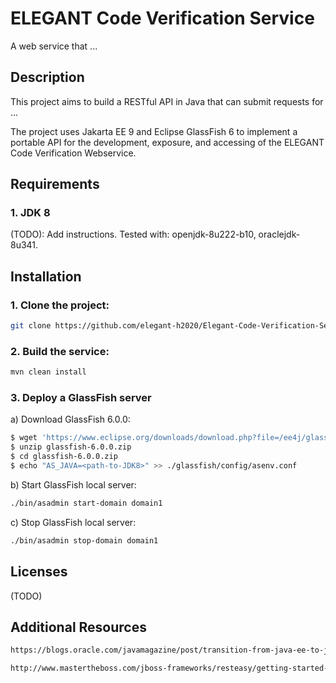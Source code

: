 # ELEGANT Code Verification Service

A web service that ...

## Description

This project aims to build a RESTful API in Java that can submit requests for ...

The project uses Jakarta EE 9 and Eclipse GlassFish 6 to implement a portable API for the development, exposure, and accessing of the ELEGANT
Code Verification Webservice.

## Requirements

### 1. JDK 8

(TODO): Add instructions. Tested with:  openjdk-8u222-b10, oraclejdk-8u341.

## Installation

### 1. Clone the project:

```bash 
git clone https://github.com/elegant-h2020/Elegant-Code-Verification-Service.git
```

### 2. Build the service:

```bash
mvn clean install
```

### 3. Deploy a GlassFish server

a) Download GlassFish 6.0.0:

```bash
$ wget 'https://www.eclipse.org/downloads/download.php?file=/ee4j/glassfish/glassfish-6.0.0.zip' -O glassfish-6.0.0.zip
$ unzip glassfish-6.0.0.zip
$ cd glassfish-6.0.0.zip
$ echo "AS_JAVA=<path-to-JDK8>" >> ./glassfish/config/asenv.conf
```

b) Start GlassFish local server:

```bash
./bin/asadmin start-domain domain1
```

c) Stop GlassFish local server:

```bash
./bin/asadmin stop-domain domain1
```

## Licenses

(TODO)

## Additional Resources

```bash
https://blogs.oracle.com/javamagazine/post/transition-from-java-ee-to-jakarta-ee

http://www.mastertheboss.com/jboss-frameworks/resteasy/getting-started-with-jakarta-restful-services/
````

